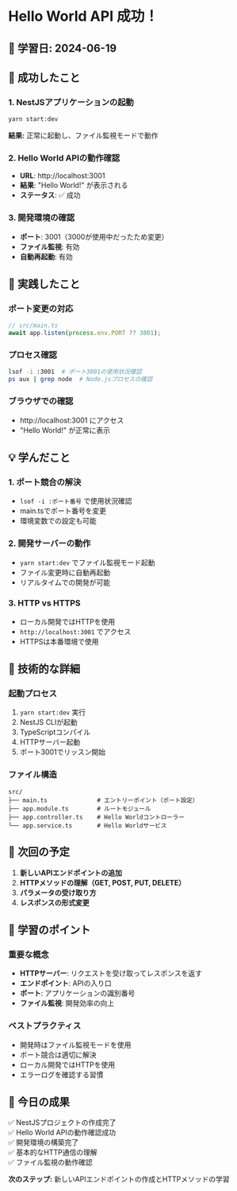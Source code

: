 # Hello World API 成功！

## 📅 学習日: 2024-06-19

## 🎉 成功したこと

### 1. **NestJSアプリケーションの起動**
```bash
yarn start:dev
```

**結果:** 正常に起動し、ファイル監視モードで動作

### 2. **Hello World APIの動作確認**
- **URL**: http://localhost:3001
- **結果**: "Hello World!" が表示される
- **ステータス**: ✅ 成功

### 3. **開発環境の確認**
- **ポート**: 3001（3000が使用中だったため変更）
- **ファイル監視**: 有効
- **自動再起動**: 有効

## 🚀 実践したこと

### ポート変更の対応
```typescript
// src/main.ts
await app.listen(process.env.PORT ?? 3001);
```

### プロセス確認
```bash
lsof -i :3001  # ポート3001の使用状況確認
ps aux | grep node  # Node.jsプロセスの確認
```

### ブラウザでの確認
- http://localhost:3001 にアクセス
- "Hello World!" が正常に表示

## 💡 学んだこと

### 1. **ポート競合の解決**
- `lsof -i :ポート番号` で使用状況確認
- main.tsでポート番号を変更
- 環境変数での設定も可能

### 2. **開発サーバーの動作**
- `yarn start:dev` でファイル監視モード起動
- ファイル変更時に自動再起動
- リアルタイムでの開発が可能

### 3. **HTTP vs HTTPS**
- ローカル開発ではHTTPを使用
- `http://localhost:3001` でアクセス
- HTTPSは本番環境で使用

## 🔧 技術的な詳細

### 起動プロセス
1. `yarn start:dev` 実行
2. NestJS CLIが起動
3. TypeScriptコンパイル
4. HTTPサーバー起動
5. ポート3001でリッスン開始

### ファイル構造
```
src/
├── main.ts              # エントリーポイント（ポート設定）
├── app.module.ts        # ルートモジュール
├── app.controller.ts    # Hello Worldコントローラー
└── app.service.ts       # Hello Worldサービス
```

## 📝 次回の予定

1. **新しいAPIエンドポイントの追加**
2. **HTTPメソッドの理解（GET, POST, PUT, DELETE）**
3. **パラメータの受け取り方**
4. **レスポンスの形式変更**

## 🎯 学習のポイント

### 重要な概念
- **HTTPサーバー**: リクエストを受け取ってレスポンスを返す
- **エンドポイント**: APIの入り口
- **ポート**: アプリケーションの識別番号
- **ファイル監視**: 開発効率の向上

### ベストプラクティス
- 開発時はファイル監視モードを使用
- ポート競合は適切に解決
- ローカル開発ではHTTPを使用
- エラーログを確認する習慣

## 🎉 今日の成果

✅ NestJSプロジェクトの作成完了  
✅ Hello World APIの動作確認成功  
✅ 開発環境の構築完了  
✅ 基本的なHTTP通信の理解  
✅ ファイル監視の動作確認  

**次のステップ:** 新しいAPIエンドポイントの作成とHTTPメソッドの学習 